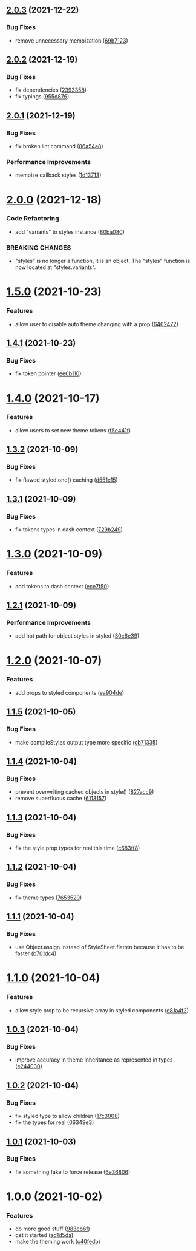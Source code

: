 ## [2.0.3](https://github.com/dash-ui/react-native/compare/v2.0.2...v2.0.3) (2021-12-22)


### Bug Fixes

* remove unnecessary memoization ([69b7123](https://github.com/dash-ui/react-native/commit/69b71230bc60cffff4e4fa90f12965c1c1ac15b9))

## [2.0.2](https://github.com/dash-ui/react-native/compare/v2.0.1...v2.0.2) (2021-12-19)


### Bug Fixes

* fix dependencies ([2393358](https://github.com/dash-ui/react-native/commit/2393358ef9cbc17392df61605ec32ba1caf5d29c))
* fix typings ([955d876](https://github.com/dash-ui/react-native/commit/955d876ba8e1a4fafe4f3a4d9c0d1ae286bfd7a9))

## [2.0.1](https://github.com/dash-ui/react-native/compare/v2.0.0...v2.0.1) (2021-12-19)


### Bug Fixes

* fix broken lint command ([86a54a8](https://github.com/dash-ui/react-native/commit/86a54a81af7f241e294569d656662cd112a903ec))


### Performance Improvements

* memoize callback styles ([1d13713](https://github.com/dash-ui/react-native/commit/1d137134c13e8724c213d07d72774e80b04263d7))

# [2.0.0](https://github.com/dash-ui/react-native/compare/v1.5.0...v2.0.0) (2021-12-18)


### Code Refactoring

* add "variants" to styles instance ([80ba080](https://github.com/dash-ui/react-native/commit/80ba080753822f0606789483471fce67c97be988))


### BREAKING CHANGES

* "styles" is no longer a function, it is an object. The "styles" function is now
located at "styles.variants".

# [1.5.0](https://github.com/dash-ui/react-native/compare/v1.4.1...v1.5.0) (2021-10-23)


### Features

* allow user to disable auto theme changing with a prop ([6462472](https://github.com/dash-ui/react-native/commit/64624722f04261d1cbe3946281edff9200c3a8ab))

## [1.4.1](https://github.com/dash-ui/react-native/compare/v1.4.0...v1.4.1) (2021-10-23)


### Bug Fixes

* fix token pointer ([ee6b110](https://github.com/dash-ui/react-native/commit/ee6b11015ddec83ffc392119f5eb1545cbaafdbd))

# [1.4.0](https://github.com/dash-ui/react-native/compare/v1.3.2...v1.4.0) (2021-10-17)


### Features

* allow users to set new theme tokens ([f5e441f](https://github.com/dash-ui/react-native/commit/f5e441f472057a677043d48922c6b006ab7a06c2))

## [1.3.2](https://github.com/dash-ui/react-native/compare/v1.3.1...v1.3.2) (2021-10-09)


### Bug Fixes

* fix flawed styled.one() caching ([d551e15](https://github.com/dash-ui/react-native/commit/d551e154d2a9a86c7122f19826ba6e76ea94002a))

## [1.3.1](https://github.com/dash-ui/react-native/compare/v1.3.0...v1.3.1) (2021-10-09)


### Bug Fixes

* fix tokens types in dash context ([729b249](https://github.com/dash-ui/react-native/commit/729b2499dfc63bc664c7938ac626cb3c1c838d1b))

# [1.3.0](https://github.com/dash-ui/react-native/compare/v1.2.1...v1.3.0) (2021-10-09)


### Features

* add tokens to dash context ([ece7f50](https://github.com/dash-ui/react-native/commit/ece7f50f874830a0d6e58bb7adc250dd56a4f51e))

## [1.2.1](https://github.com/dash-ui/react-native/compare/v1.2.0...v1.2.1) (2021-10-09)


### Performance Improvements

* add hot path for object styles in styled ([30c6e39](https://github.com/dash-ui/react-native/commit/30c6e39515bda449e536d48cbe1280be7587ee50))

# [1.2.0](https://github.com/dash-ui/react-native/compare/v1.1.5...v1.2.0) (2021-10-07)


### Features

* add props to styled components ([ea904de](https://github.com/dash-ui/react-native/commit/ea904dedf9f26d0abd14406d91c97a499be26e25))

## [1.1.5](https://github.com/dash-ui/react-native/compare/v1.1.4...v1.1.5) (2021-10-05)


### Bug Fixes

* make compileStyles output type more specific ([cb71335](https://github.com/dash-ui/react-native/commit/cb7133569fb663e349fddc599b43b36e78de28fa))

## [1.1.4](https://github.com/dash-ui/react-native/compare/v1.1.3...v1.1.4) (2021-10-04)


### Bug Fixes

* prevent overwriting cached objects in style() ([827acc9](https://github.com/dash-ui/react-native/commit/827acc997d77f8728909792a326c038734a08e73))
* remove superfluous cache ([6113157](https://github.com/dash-ui/react-native/commit/61131573cf58d83651e783774da0196ddab99323))

## [1.1.3](https://github.com/dash-ui/react-native/compare/v1.1.2...v1.1.3) (2021-10-04)


### Bug Fixes

* fix the style prop types for real this time ([c683ff8](https://github.com/dash-ui/react-native/commit/c683ff8f7e90b46e2202e16b76a1c7abcf246ece))

## [1.1.2](https://github.com/dash-ui/react-native/compare/v1.1.1...v1.1.2) (2021-10-04)


### Bug Fixes

* fix theme types ([7653520](https://github.com/dash-ui/react-native/commit/76535205475e0be983b3f642dc7747828436d1ec))

## [1.1.1](https://github.com/dash-ui/react-native/compare/v1.1.0...v1.1.1) (2021-10-04)


### Bug Fixes

* use Object.assign instead of StyleSheet.flatten because it has to be faster ([b701dc4](https://github.com/dash-ui/react-native/commit/b701dc434652d926906b2d1ab031903057db1bef))

# [1.1.0](https://github.com/dash-ui/react-native/compare/v1.0.3...v1.1.0) (2021-10-04)


### Features

* allow style prop to be recursive array in styled components ([e81a4f2](https://github.com/dash-ui/react-native/commit/e81a4f2689aad8891bb65582d9151c5006663916))

## [1.0.3](https://github.com/dash-ui/react-native/compare/v1.0.2...v1.0.3) (2021-10-04)


### Bug Fixes

* improve accuracy in theme inheritance as represented in types ([e244030](https://github.com/dash-ui/react-native/commit/e244030b47ae35ec465fdd7af618d389a89b8456))

## [1.0.2](https://github.com/dash-ui/react-native/compare/v1.0.1...v1.0.2) (2021-10-04)


### Bug Fixes

* fix styled type to allow children ([17c3008](https://github.com/dash-ui/react-native/commit/17c30086320f4990fac7350e1e0e2f42dda7752e))
* fix the types for real ([06349e3](https://github.com/dash-ui/react-native/commit/06349e3cd9b7feb90f3539d9046755fe3cfe2a5c))

## [1.0.1](https://github.com/dash-ui/react-native/compare/v1.0.0...v1.0.1) (2021-10-03)


### Bug Fixes

* fix something fake to force release ([6e36806](https://github.com/dash-ui/react-native/commit/6e368068106ab8e328277ea2867382484749d780))

# 1.0.0 (2021-10-02)

### Features

- do more good stuff ([983eb6f](https://github.com/dash-ui/react-native/commit/983eb6fc3a5236dd61b1b4371f1076fdf3602906))
- get it started ([ad1d5da](https://github.com/dash-ui/react-native/commit/ad1d5dad9948b46219a1ef52ac633fdf37afec32))
- make the theming work ([c40fedb](https://github.com/dash-ui/react-native/commit/c40fedbdb96558f4dbbeb369ae2724d7e64e4261))
